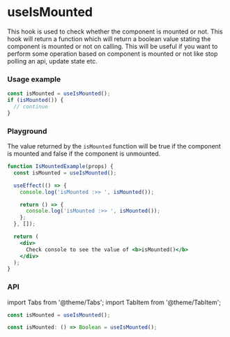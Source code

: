 # useIsMounted

This hook is used to check whether the component is mounted or not. This hook will return a function which will return a boolean value stating the component is mounted or not on calling. This will be useful if you want to perform some operation based on component is mounted or not like stop polling an api, update state etc.

### Usage example

```typescript
const isMounted = useIsMounted();
if (isMounted()) {
  // continue
}
```

### Playground

The value returned by the `isMounted` function will be true if the component is mounted and false if the component is unmounted.

```jsx live
function IsMountedExample(props) {
  const isMounted = useIsMounted();

  useEffect(() => {
    console.log('isMounted :>> ', isMounted());

    return () => {
      console.log('isMounted :>> ', isMounted());
    };
  }, []);

  return (
    <div>
      Check console to see the value of <b>isMounted()</b>
    </div>
  );
}
```

### API

import Tabs from '@theme/Tabs';
import TabItem from '@theme/TabItem';

<Tabs>
<TabItem value="js" label="JavaScript">

```js
const isMounted = useIsMounted();
```

</TabItem>
<TabItem value="ts" label="Typescript">

```typescript
const isMounted: () => Boolean = useIsMounted();
```

</TabItem>

</Tabs>

